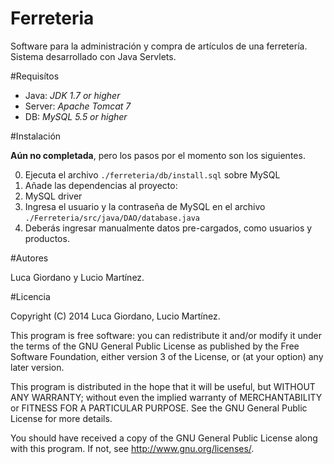 Ferreteria
==========

Software para la administración y compra de artículos de una ferretería.  
Sistema desarrollado con Java Servlets.

#Requisítos

 - Java: *JDK 1.7 or higher*
 - Server: *Apache Tomcat 7*
 - DB: *MySQL 5.5 or higher*

#Instalación

**Aún no completada**, pero los pasos por el momento son los siguientes.

 0. Ejecuta el archivo `./ferreteria/db/install.sql` sobre MySQL
 1. Añade las dependencias al proyecto:
   1. MySQL driver
 2. Ingresa el usuario y la contraseña de MySQL en el archivo `./Ferreteria/src/java/DAO/database.java`
 3. Deberás ingresar manualmente datos pre-cargados, como usuarios y productos.

#Autores

Luca Giordano y Lucio Martínez.

#Licencia

Copyright (C) 2014 Luca Giordano, Lucio Martínez.

This program is free software: you can redistribute it and/or modify
it under the terms of the GNU General Public License as published by
the Free Software Foundation, either version 3 of the License, or
(at your option) any later version.

This program is distributed in the hope that it will be useful,
but WITHOUT ANY WARRANTY; without even the implied warranty of
MERCHANTABILITY or FITNESS FOR A PARTICULAR PURPOSE.  See the
GNU General Public License for more details.

You should have received a copy of the GNU General Public License
along with this program.  If not, see <http://www.gnu.org/licenses/>.
